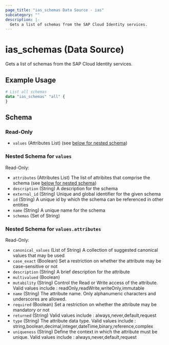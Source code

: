 ```yaml
---
page_title: "ias_schemas Data Source - ias"
subcategory: ""
description: |-
  Gets a list of schemas from the SAP Cloud Identity services.
---
```


# ias_schemas (Data Source)

Gets a list of schemas from the SAP Cloud Identity services.

## Example Usage

```terraform
# List all schemas
data "ias_schemas" "all" {
}
```

<!-- schema generated by tfplugindocs -->
## Schema

### Read-Only

- `values` (Attributes List) (see [below for nested schema](#nestedatt--values))

<a id="nestedatt--values"></a>
### Nested Schema for `values`

Read-Only:

- `attributes` (Attributes List) The list of attribites that comprise the schema (see [below for nested schema](#nestedatt--values--attributes))
- `description` (String) A description for the schema
- `external_id` (String) Unique and global identifier for the given schema
- `id` (String) A unique id by which the schema can be referenced in other entities
- `name` (String) A unique name for the schema
- `schemas` (Set of String)

<a id="nestedatt--values--attributes"></a>
### Nested Schema for `values.attributes`

Read-Only:

- `canonical_values` (List of String) A collection of suggested canonical values that may be used
- `case_exact` (Boolean) Set a restriction on whether the attribute may be case-sensitive or not
- `description` (String) A brief description for the attribute
- `multivalued` (Boolean)
- `mutability` (String) Control the Read or Write access of the attribute. Valid values include : readOnly,readWrite,writeOnly,immutable
- `name` (String) The attribute name. Only alphanumeric characters and underscores are allowed.
- `required` (Boolean) Set a restriction on whether the attribute may be mandatory or not
- `returned` (String) Valid values include : always,never,default,request
- `type` (String) The attribute data type. Valid values include : string,boolean,decimal,integer,dateTime,binary,reference,complex
- `uniqueness` (String) Define the context in which the attribute must be unique. Valid values include : always,never,default,request